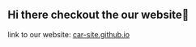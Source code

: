 ## Hi there checkout the our website👋

link to our website: [car-site.github.io](https://carsiteproject.github.io/car-site.github.io/)
